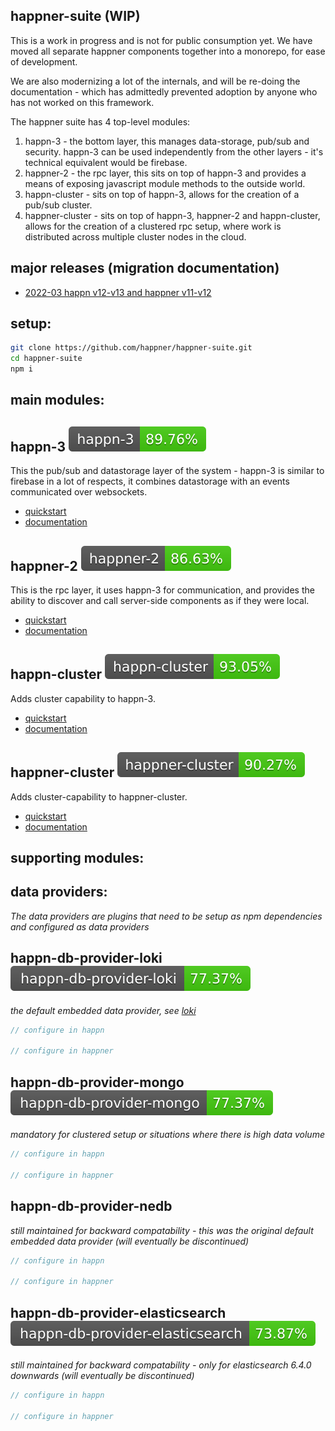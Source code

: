happner-suite (WIP)
-------------------
This is a work in progress and is not for public consumption yet. We have moved all separate happner components together into a monorepo, for ease of development.

We are also modernizing a lot of the internals, and will be re-doing the documentation - which has admittedly prevented adoption by anyone who has not worked on this framework.

The happner suite has 4 top-level modules:

1. happn-3 - the bottom layer, this manages data-storage, pub/sub and security. happn-3 can be used independently from the other layers - it's technical equivalent would be firebase.
2. happner-2 - the rpc layer, this sits on top of happn-3 and provides a means of exposing javascript module methods to the outside world.
3. happn-cluster - sits on top of happn-3, allows for the creation of a pub/sub cluster.
4. happner-cluster - sits on top of happn-3, happner-2 and happn-cluster, allows for the creation of a clustered rpc setup, where work is distributed across multiple cluster nodes in the cloud.

major releases (migration documentation)
-----------------------------------------------------------------
- [2022-03 happn v12-v13 and happner v11-v12](https://github.com/happner/happner-suite/tree/master/documentation/migration/major-release-2022-03.md)

setup:
-----

```bash
git clone https://github.com/happner/happner-suite.git
cd happner-suite
npm i
```

main modules:
-------------

happn-3 ![coverage](https://github.com/happner/happner-suite/blob/platform-coverage/master/latest/happn-3.badge.svg?raw=true)
-------
This the pub/sub and datastorage layer of the system - happn-3 is similar to firebase in a lot of respects, it combines datastorage with an events communicated over websockets.

- [quickstart]()
- [documentation](https://github.com/happner/happner-suite/blob/master/packages/happn-3/README.md)

happner-2 ![coverage](https://github.com/happner/happner-suite/blob/platform-coverage/master/latest/happner-2.badge.svg?raw=true)
---------
This is the rpc layer, it uses happn-3 for communication, and provides the ability to discover and call server-side components as if they were local.

- [quickstart]()
- [documentation](https://github.com/happner/happner-suite/blob/master/packages/happner-2/README.md)

happn-cluster ![coverage](https://github.com/happner/happner-suite/blob/platform-coverage/master/latest/happn-cluster.badge.svg?raw=true)
-------------
Adds cluster capability to happn-3.

- [quickstart]()
- [documentation](https://github.com/happner/happner-suite/blob/master/packages/happn-cluster/README.md)

happner-cluster ![coverage](https://github.com/happner/happner-suite/blob/platform-coverage/master/latest/happner-cluster.badge.svg?raw=true)
---------------
Adds cluster-capability to happner-cluster.

- [quickstart]()
- [documentation](https://github.com/happner/happner-suite/blob/master/packages/happner-cluster/README.md)

supporting modules:
--------------------

data providers:
---------------
*The data providers are plugins that need to be setup as npm dependencies and configured as data providers*

happn-db-provider-loki ![coverage](https://github.com/happner/happner-suite/blob/platform-coverage/master/latest/happn-db-provider-loki.badge.svg?raw=true)
----------------------
*the default embedded data provider, see [loki](https://github.com/techfort/LokiJS)*

```javascript
// configure in happn

// configure in happner

```

happn-db-provider-mongo ![coverage](https://github.com/happner/happner-suite/blob/platform-coverage/master/latest/happn-db-provider-mongo.badge.svg?raw=true)
----------------------
*mandatory for clustered setup or situations where there is high data volume*

```javascript
// configure in happn

// configure in happner

```

happn-db-provider-nedb
----------------------
*still maintained for backward compatability - this was the original default embedded data provider (will eventually be discontinued)*

```javascript
// configure in happn

// configure in happner

```

happn-db-provider-elasticsearch ![coverage](https://github.com/happner/happner-suite/blob/platform-coverage/master/latest/happn-db-provider-elasticsearch.badge.svg?raw=true)
----------------------
*still maintained for backward compatability - only for elasticsearch 6.4.0 downwards (will eventually be discontinued)*

```javascript
// configure in happn

// configure in happner

```